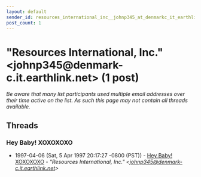 ```yaml
---
layout: default
sender_id: resources_international_inc__johnp345_at_denmarkc_it_earthlink_net_
post_count: 1
---
```


# "Resources International, Inc." <johnp345<span>@</span>denmark-c.it.earthlink.net> (1 post)

_Be aware that many list participants used multiple email addresses over their time active on the list. As such this page may not contain all threads available._

## Threads

### Hey Baby! XOXOXOXO
+ 1997-04-06 (Sat, 5 Apr 1997 20:17:27 -0800 (PST)) - [Hey Baby! XOXOXOXO](/archive/1997/04/a0eaa9455d291df02b763174ea20d1c5c616a964358bf0a1c7d5c13e90794898) - _"Resources International, Inc." \<johnp345@denmark-c.it.earthlink.net\>_

